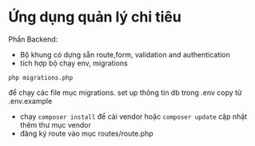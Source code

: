 # Ứng dụng quản lý chi tiêu
Phần Backend:
+ Bộ khung có dựng sẵn route,form, validation and authentication
+ tích hợp bộ chạy env, migrations
``` 
php migrations.php
```
để chạy các file mục migrations.
set up thông tin db trong .env copy từ .env.example
+ chạy `composer install` để cài vendor hoặc `composer update` cập nhật thêm thư mục vendor
+ đăng ký route vào mục routes/route.php